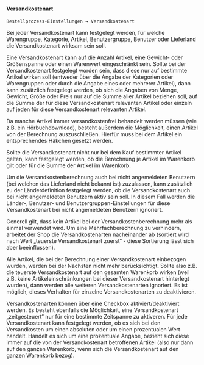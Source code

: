 #### Versandkostenart

    Bestellprozess-Einstellungen → Versandkostenart

Bei jeder Versandkostenart kann festgelegt werden, für welche Warengruppe, Kategorie, Artikel, Benutzergruppe, Benutzer oder Lieferland die Versandkostenart wirksam sein soll. 

Eine Versandkostenart kann auf die Anzahl Artikel, eine Gewicht- oder Größenspanne oder einen Warenwert eingeschränkt sein. Sollte bei der Versandkostenart festgelegt worden sein, dass diese nur auf bestimmte Artikel wirken soll (entweder über die Angabe der Kategorien oder Warengruppen oder durch die Angabe eines oder mehrerer Artikel), dann kann zusätzlich festgelegt werden, ob sich die Angaben von Menge, Gewicht, Größe oder Preis nur auf die Summe aller Artikel beziehen soll, auf die Summe der für diese Versandkostenart relevanten Artikel oder einzeln auf jeden für diese Versandkostenart relevanten Artikel.

Da manche Artikel immer versandkostenfrei behandelt werden müssen (wie z.B. ein Hörbuchdownload), besteht außerdem die Möglichkeit, einen Artikel von der Berechnung auszuschließen. Hierfür muss bei dem Artikel ein entsprechendes Häkchen gesetzt werden.

Sollte die Versandkostenart nicht nur bei dem Kauf bestimmter Artikel gelten, kann festgelegt werden, ob die Berechnung je Artikel im Warenkorb gilt oder für die Summe der Artikel im Warenkorb.

Um die Versandkostenberechnung auch bei nicht angemeldeten Benutzern (bei welchen das Lieferland nicht bekannt ist) zuzulassen, kann zusätzlich zu der Länderdefinition festgelegt werden, ob die Versandkostenart auch bei nicht angemeldeten Benutzern aktiv sein soll. In diesem Fall werden die Länder-, Benutzer- und Benutzergruppen-Einstellungen für diese Versandkostenart bei nicht angemeldeten Benutzern ignoriert.

Generell gilt, dass kein Artikel bei der Versandkostenberechnung mehr als einmal verwendet wird. Um eine Mehrfachberechnung zu verhindern, arbeitet der Shop die Versandkostenarten nacheinander ab (sortiert wird nach Wert „teuerste Versandkostenart zuerst“ - diese Sortierung lässt sich aber beeinflussen).

Alle Artikel, die bei der Berechnung einer Versandkostenart einbezogen wurden, werden bei der Nächsten nicht mehr berücksichtigt. Sollte also z.B. die teuerste Versandkostenart auf den gesamten Warenkorb wirken (weil z.B. keine Artikeleinschränkungen bei dieser Versandkostenart hinterlegt wurden), dann werden alle weiteren Versandkostenarten ignoriert. Es ist möglich, dieses Verhalten für einzelne Versandkostenarten zu deaktivieren.

Versandkostenarten können über eine Checkbox aktiviert/deaktiviert werden. Es besteht ebenfalls die Möglichkeit, eine Versandkostenart „zeitgesteuert“ nur für eine bestimmte Zeitspanne zu aktiveren. Für jede Versandkostenart kann festgelegt werden, ob es sich bei den Versandkosten um einen absoluten oder um einen prozentualen Wert handelt. Handelt es sich um eine prozentuale Angabe, bezieht sich diese immer auf die von der Versandkostenart betroffenen Artikel (also nur dann auf den ganzen Warenkorb, wenn sich die Versandkostenart auf den ganzen Warenkorb bezog).